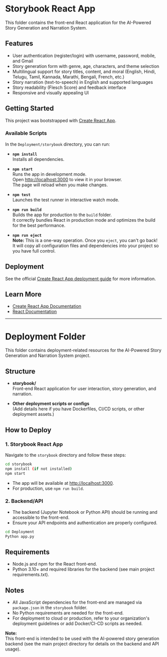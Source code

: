 # Storybook React App

This folder contains the front-end React application for the AI-Powered Story Generation and Narration System.

## Features

- User authentication (register/login) with username, password, mobile, and Gmail
- Story generation form with genre, age, characters, and theme selection
- Multilingual support for story titles, content, and moral (English, Hindi, Telugu, Tamil, Kannada, Marathi, Bengali, French, etc.)
- Story narration (text-to-speech) in English and supported languages
- Story readability (Flesch Score) and feedback interface
- Responsive and visually appealing UI

## Getting Started

This project was bootstrapped with [Create React App](https://github.com/facebook/create-react-app).

### Available Scripts

In the `Deployment/storybook` directory, you can run:

- **`npm install`**  
  Installs all dependencies.

- **`npm start`**  
  Runs the app in development mode.  
  Open [http://localhost:3000](http://localhost:3000) to view it in your browser.  
  The page will reload when you make changes.

- **`npm test`**  
  Launches the test runner in interactive watch mode.

- **`npm run build`**  
  Builds the app for production to the `build` folder.  
  It correctly bundles React in production mode and optimizes the build for the best performance.

- **`npm run eject`**  
  **Note:** This is a one-way operation. Once you `eject`, you can't go back!  
  It will copy all configuration files and dependencies into your project so you have full control.

## Deployment

See the official [Create React App deployment guide](https://facebook.github.io/create-react-app/docs/deployment) for more information.

## Learn More

- [Create React App Documentation](https://facebook.github.io/create-react-app/docs/getting-started)
- [React Documentation](https://reactjs.org/)

---

# Deployment Folder

This folder contains deployment-related resources for the AI-Powered Story Generation and Narration System project.

## Structure

- **storybook/**  
  Front-end React application for user interaction, story generation, and narration.

- **Other deployment scripts or configs**  
  (Add details here if you have Dockerfiles, CI/CD scripts, or other deployment assets.)

## How to Deploy
 
### 1. Storybook React App

Navigate to the `storybook` directory and follow these steps:

```bash
cd storybook
npm install (if not installed)
npm start
```

- The app will be available at [http://localhost:3000](http://localhost:3000).
- For production, use `npm run build`.

### 2. Backend/API

- The backend (Jupyter Notebook or Python API) should be running and accessible to the front-end.
- Ensure your API endpoints and authentication are properly configured.
```bash
cd Deployment
Python app.py
```
## Requirements

- Node.js and npm for the React front-end.
- Python 3.10+ and required libraries for the backend (see main project requirements.txt).

## Notes

- All JavaScript dependencies for the front-end are managed via `package.json` in the `storybook` folder.
- No Python requirements are needed for the front-end.
- For deployment to cloud or production, refer to your organization's deployment guidelines or add Docker/CI-CD scripts as needed.

**Note:**  
This front-end is intended to be used with the AI-powered story generation backend (see the main project directory for details on the backend and API usage).
